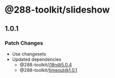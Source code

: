 # @288-toolkit/slideshow

## 1.0.1

### Patch Changes

- Use changesets
- Updated dependencies
  - @288-toolkit/i18n@5.0.4
  - @288-toolkit/timeout@1.0.1
